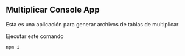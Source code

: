 ## Multiplicar Console App

Esta es una aplicación para generar archivos de tablas de multiplicar

Ejecutar este comando

```
npm i
```